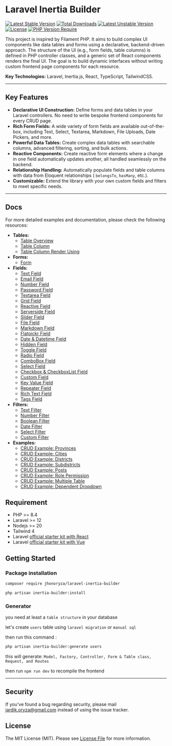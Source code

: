 # Laravel Inertia Builder

[![Latest Stable Version](http://poser.pugx.org/jhonoryza/laravel-inertia-builder/v)](https://packagist.org/packages/jhonoryza/laravel-inertia-builder) [![Total Downloads](http://poser.pugx.org/jhonoryza/laravel-inertia-builder/downloads)](https://packagist.org/packages/jhonoryza/laravel-inertia-builder) [![Latest Unstable Version](http://poser.pugx.org/jhonoryza/laravel-inertia-builder/v/unstable)](https://packagist.org/packages/jhonoryza/laravel-inertia-builder) [![License](http://poser.pugx.org/jhonoryza/laravel-inertia-builder/license)](https://packagist.org/packages/jhonoryza/laravel-inertia-builder) [![PHP Version Require](http://poser.pugx.org/jhonoryza/laravel-inertia-builder/require/php)](https://packagist.org/packages/jhonoryza/laravel-inertia-builder)

This project is inspired by Filament PHP. It aims to build complex UI components like data tables and forms using a
declarative, backend-driven approach. The structure of the UI (e.g., form fields, table columns) is defined in PHP
controller classes, and a generic set of React components renders the final UI. The goal is to build dynamic interfaces
without writing custom frontend page components for each resource.

**Key Technologies:** Laravel, Inertia.js, React, TypeScript, TailwindCSS.

---

## Key Features

- **Declarative UI Construction:** Define forms and data tables in your Laravel controllers. No need to write bespoke
  frontend components for every CRUD page.
- **Rich Form Fields:** A wide variety of form fields are available out-of-the-box, including Text, Select, Textarea,
  Markdown, File Uploads, Date Pickers, and more.
- **Powerful Data Tables:** Create complex data tables with searchable columns, advanced filtering, sorting, and bulk
  actions.
- **Reactive Components:** Create reactive form elements where a change in one
  field automatically updates another, all handled seamlessly on the backend.
- **Relationship Handling:** Automatically populate fields and table columns with data from Eloquent relationships (
  `belongsTo`, `hasMany`, etc.).
- **Customizable:** Extend the library with your own custom fields and filters to meet specific needs.

---

## Docs

For more detailed examples and documentation, please check the following resources:

- **Tables:**
  - [Table Overview](./docs/tables/table.md)
  - [Table Column](./docs/tables/table-column.md)
  - [Table Column Render Using](./docs/tables/render-using.md)
- **Forms:**
  - [Form](./docs/forms/form.md)
- **Fields:**
  - [Text Field](./docs/fields/text.md)
  - [Email Field](./docs/fields/email.md)
  - [Number Field](./docs/fields/number.md)
  - [Password Field](./docs/fields/password.md)
  - [Textarea Field](./docs/fields/textarea.md)
  - [Grid Field](./docs/fields/grid.md)
  - [Reactive Field](./docs/fields/reactive.md)
  - [Serverside Field](./docs/fields/serverside.md)
  - [Slider Field](./docs/fields/slider.md)
  - [File Field](./docs/fields/file.md)
  - [Markdown Field](./docs/fields/markdown.md)
  - [Flatpickr Field](./docs/fields/flatpickr.md)
  - [Date & Datetime Field](./docs/fields/date-and-datetime.md)
  - [Hidden Field](./docs/fields/hidden.md)
  - [Toggle Field](./docs/fields/toggle.md)
  - [Radio Field](./docs/fields/radio.md)
  - [ComboBox Field](./docs/fields/combobox.md)
  - [Select Field](./docs/fields/select.md)
  - [Checkbox & CheckboxList Field](./docs/fields/checkbox.md)
  - [Custom Field](./docs/fields/custom-field.md)
  - [Key Value Field](./docs/fields/key-value.md)
  - [Repeater Field](./docs/fields/repeater.md)
  - [Rich Text Field](./docs/fields/rich-text.md)
  - [Tags Field](./docs/fields/tags.md)
- **Filters:**
  - [Text Filter](./docs/filters/text.md)
  - [Number Filter](./docs/filters/number.md)
  - [Boolean Filter](./docs/filters/boolean.md)
  - [Date Filter](./docs/filters/date.md)
  - [Select Filter](./docs/filters/select.md)
  - [Custom Filter](./docs/filters/custom-filter.md)
- **Examples:**
  - [CRUD Example: Provinces](./docs/examples/00-province.md)
  - [CRUD Example: Cities](./docs/examples/01-city.md)
  - [CRUD Example: Districts](./docs/examples/02-districts.md)
  - [CRUD Example: Subdistricts](./docs/examples/03-subdistricts.md)
  - [CRUD Example: Posts](./docs/examples/04-posts.md)
  - [CRUD Example: Role Permission](./docs/examples/05-roles-and-permissions.md)
  - [CRUD Example: Multiple Table](./docs/examples/06-multiple-table.md)
  - [CRUD Example: Dependent Dropdown](./docs/examples/07-dependent-dropdown.md)

## Requirement

- PHP >= 8.4
- Laravel >= 12
- Nodejs >= 20
- Tailwind 4
- Laravel [official starter kit with React](https://laravel.com/docs/12.x/starter-kits#react)
- Laravel [official starter kit with Vue](https://laravel.com/docs/12.x/starter-kits#vue)

## Getting Started

### Package installation

```bash
composer require jhonoryza/laravel-inertia-builder
```

```bash
php artisan inertia-builder:install
```

### Generator

you need at least a `table structure` in your database

let's create `users` table using `laravel migration` or `manual sql`

then run this command :

```bash
php artisan inertia-builder:generate users
```

this will generate: `Model, Factory, Controller, Form & Table class, Request, and Routes`

then run `npm run dev` to recompile the frontend

<!--## Core Concept: Reactive Forms (The Inertia Way)

The form builder supports creating fields that react to changes in other fields (e.g., dependent dropdowns). This is
achieved without custom frontend logic or API endpoints by using Inertia's "Partial Reloads" feature.

### How It Works

1. **Backend (Marking a Field as Reactive):** In a controller, call the `.reactive()` method on any field that should
   trigger an update when its value changes.
2. **Frontend (Triggering the Reload):** The generic field builder component detects if a field is `reactive`. When its
   value changes, it automatically makes an Inertia partial visit to the current URL, sending the new value.
3. **Backend (Handling the Reload):** The controller method (e.g., `create` or `edit`) receives the partial reload
   request. It uses the new value from the request to dynamically build a new `fields` array with updated options for
   other fields.
4. **Frontend (Seamless Update):** Inertia receives the updated `fields` prop and seamlessly updates the form,
   preserving the user's other input and scroll position.

----->

<!--## Project Structure

- **`src/Inertia/Fields`**: Contains the PHP classes for the **Form Builder** (e.g., `TextField`, `SelectField`).
- **`src/Inertia/Tables`**: Contains the PHP classes for the **Datatable Builder** (e.g., `Table`, `TableColumn`,
  `Filter`).
- **`resources/js/pages/builder`**: Contains the generic Inertia page components (`index.tsx`, `create.tsx`, `edit.tsx`)
  that render the UI based on props from the backend.
- **`resources/js/components/builder`**: Contains the reusable React components that make up the form and table
  builders (e.g., `app-datatable.tsx`, `app-form-builder.tsx`).-->

---

## Security

If you've found a bug regarding security, please mail [jardik.oryza@gmail.com](mailto:jardik.oryza@gmail.com) instead of
using the issue tracker.

## License

The MIT License (MIT). Please see [License File](license.md) for more information.
